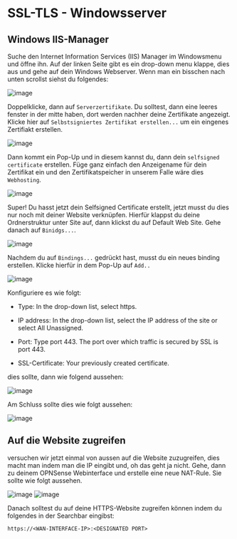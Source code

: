 # SSL-TLS - Windowsserver

## Windows IIS-Manager
Suche den Internet Information Services (IIS) Manager im Windowsmenu und öffne ihn.
Auf der linken Seite gibt es ein drop-down menu klappe, dies aus und gehe auf dein Windows Webserver.
Wenn man ein bisschen nach unten scrollst siehst du folgendes:

![image](https://user-images.githubusercontent.com/125958687/230393446-0df48de4-d612-4339-92ca-aaf919170524.png)

Doppelklicke, dann auf `Serverzertifikate`. Du solltest, dann eine leeres fenster in der mitte haben, dort werden nachher deine Zertifikate angezeigt.
Klicke hier auf `Selbstsigniertes Zertifikat erstellen...` um ein eingenes Zertifiakt erstellen.

![image](https://user-images.githubusercontent.com/125958687/230394381-99a94008-3731-4b93-a709-98bb0ca9972b.png)

Dann kommt ein Pop-Up und in diesem kannst du, dann dein `selfsigned certificate` erstellen.
Füge ganz einfach den Anzeigename für dein Zertifikat ein und den Zertifikatspeicher in unserem Falle wäre dies `Webhosting`.

![image](https://user-images.githubusercontent.com/125958687/230395105-c6882dfc-832f-4934-82db-2e2686646e5c.png)

Super! Du hasst jetzt dein Selfsigned Certificate erstellt, jetzt musst du dies nur noch mit deiner Website verknüpfen.
Hierfür klappst du deine Ordnerstruktur unter Site auf, dann klickst du auf Default Web Site.
Gehe danach auf `Binidgs...`. 

![image](https://user-images.githubusercontent.com/125958687/230395994-dcc189e9-f740-41fe-8715-f61aacf5fdfe.png)

Nachdem du auf `Bindings...` gedrückt hast, musst du ein neues binding erstellen.
Klicke hierfür in dem Pop-Up auf `Add..`

![image](https://user-images.githubusercontent.com/125958687/230396906-6a14484c-ca51-4510-aa0d-45c61060a295.png)

Konfiguriere es wie folgt:

* Type:	In the drop-down list, select https.
 	
* IP address:	In the drop-down list, select the IP address of the site or select All Unassigned.
 	
* Port:	Type port 443. The port over which traffic is secured by SSL is port 443.

* SSL-Certificate: Your previously created certificate.

dies sollte, dann wie folgend aussehen:

![image](https://user-images.githubusercontent.com/125958687/230397394-7d1cd9ec-a2dd-4ecf-834e-d25b170b6d4b.png)

Am Schluss sollte dies wie folgt aussehen:

![image](https://user-images.githubusercontent.com/125958687/230397490-85ad42ce-92f6-4f5b-b38e-4d3dfb87e3ee.png)

## Auf die Website zugreifen
versuchen wir jetzt einmal von aussen auf die Website zuzugreifen, dies macht man indem man die IP eingibt und, oh das geht ja nicht.
Gehe, dann zu deinem OPNSense Webinterface und erstelle eine neue NAT-Rule.
Sie sollte wie folgt aussehen.

![image](https://user-images.githubusercontent.com/125958687/230398144-7e28ab30-fd68-49d5-8fe3-67b65997a1bd.png)
![image](https://user-images.githubusercontent.com/125958687/230398487-45b03fcb-556c-40f5-94bd-29f544fb978a.png)

Danach solltest du auf deine HTTPS-Website zugreifen können indem du folgendes in der Searchbar eingibst:
```
https://<WAN-INTERFACE-IP>:<DESIGNATED PORT>
```
